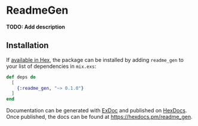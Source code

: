 # ReadmeGen

**TODO: Add description**

## Installation

If [available in Hex](https://hex.pm/docs/publish), the package can be installed
by adding `readme_gen` to your list of dependencies in `mix.exs`:

```elixir
def deps do
  [
    {:readme_gen, "~> 0.1.0"}
  ]
end
```

Documentation can be generated with [ExDoc](https://github.com/elixir-lang/ex_doc)
and published on [HexDocs](https://hexdocs.pm). Once published, the docs can
be found at <https://hexdocs.pm/readme_gen>.

